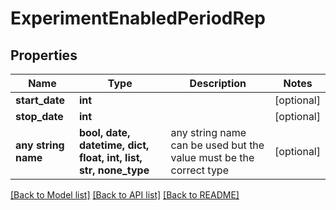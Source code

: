 # ExperimentEnabledPeriodRep


## Properties
Name | Type | Description | Notes
------------ | ------------- | ------------- | -------------
**start_date** | **int** |  | [optional] 
**stop_date** | **int** |  | [optional] 
**any string name** | **bool, date, datetime, dict, float, int, list, str, none_type** | any string name can be used but the value must be the correct type | [optional]

[[Back to Model list]](../README.md#documentation-for-models) [[Back to API list]](../README.md#documentation-for-api-endpoints) [[Back to README]](../README.md)


